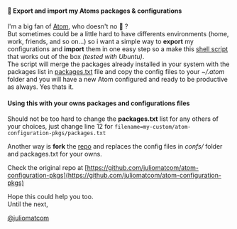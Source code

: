 #### :rocket: Export and import my Atoms packages & configurations

I'm a big fan of [Atom](http://atom.io), who doesn't no :tea: ?  
But sometimes could be a little hard to have differents environments (home, work, friends, and so on...) so i want a simple way to **export** my configurations and **import** them in one easy step so a make this [shell script](https://raw.githubusercontent.com/juliomatcom/atom-configuration-pkgs/master/install.sh) that works out of the box *(tested with Ubuntu)*.  
The script will merge the packages already installed in your system with the packages list in [packages.txt](https://raw.githubusercontent.com/juliomatcom/atom-configuration-pkgs/master/packages.txt) file and copy the config files to your *~/.atom* folder and you will have a new Atom configured and ready to be productive as always. Yes thats it.

#### Using this with your owns packages and configurations files
Should not be too hard to change the **packages.txt** list for any others of your choices, just change line 12 for
`filename=my-custom/atom-configuration-pkgs/packages.txt`

Another way is **fork** the [repo](https://github.com/juliomatcom/atom-configuration-pkgs) 
and replaces the config files in *confs/* folder and packages.txt for your owns.

Check the original repo at [https://github.com/juliomatcom/atom-configuration-pkgs](https://github.com/juliomatcom/atom-configuration-pkgs)

Hope this could help you too.  
Until the next, 

[@juliomatcom](https://twitter.com/juliomatcom)
